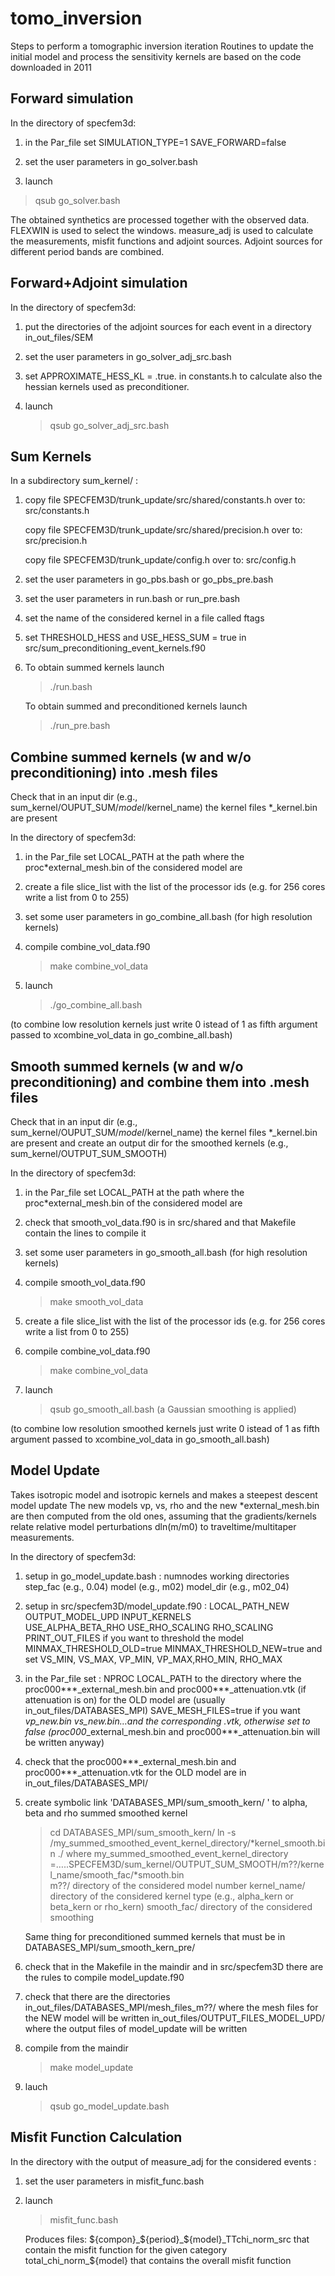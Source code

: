 tomo_inversion
==============

Steps to perform a tomographic inversion iteration
Routines to update the initial model and process the sensitivity kernels are based on the code downloaded in 2011



Forward simulation
------------------

In the directory of specfem3d:

1. in the Par_file set
SIMULATION_TYPE=1
SAVE_FORWARD=false

2. set the user parameters in go_solver.bash

3. launch
> qsub go_solver.bash



The obtained synthetics are processed together with the observed data.
FLEXWIN is used to select the windows.
measure_adj is used to calculate the measurements, misfit functions and adjoint sources.
Adjoint sources for different period bands are combined.



Forward+Adjoint simulation
--------------------------

In the directory of specfem3d:

1. put the directories of the adjoint sources for each event in a directory
in_out_files/SEM

2. set the user parameters in go_solver_adj_src.bash

3. set APPROXIMATE_HESS_KL = .true. in constants.h to calculate also the hessian kernels used as preconditioner.

4. launch
   > qsub go_solver_adj_src.bash



Sum Kernels
-----------

In a subdirectory sum_kernel/ :

1. copy file SPECFEM3D/trunk_update/src/shared/constants.h 
   over to:  src/constants.h

   copy file SPECFEM3D/trunk_update/src/shared/precision.h 
   over to:  src/precision.h

   copy file SPECFEM3D/trunk_update/config.h 
   over to:  src/config.h

2. set the user parameters in go_pbs.bash or go_pbs_pre.bash

3. set the user parameters in run.bash or run_pre.bash

4. set the name of the considered kernel in a file called ftags

5. set THRESHOLD_HESS and USE_HESS_SUM = true in src/sum_preconditioning_event_kernels.f90

6. To obtain summed kernels launch
   > ./run.bash
   
   To obtain summed and preconditioned kernels launch
   > ./run_pre.bash
   
      

Combine summed kernels (w and w/o preconditioning) into .mesh files
-----------------------------------------------------------------

Check that in an input dir (e.g., sum_kernel/OUPUT_SUM/$model/$kernel_name) the kernel files *_kernel.bin are present

In the directory of specfem3d:

1. in the Par_file set LOCAL_PATH at the path where the proc*external_mesh.bin of the considered model are

2. create a file slice_list with the list of the processor ids (e.g. for 256 cores write a list from 0 to 255)

3. set some user parameters in go_combine_all.bash (for high resolution kernels)

4. compile combine_vol_data.f90 
   > make combine_vol_data

5. launch
   > ./go_combine_all.bash
   
(to combine low resolution kernels just write 0 istead of 1 as fifth argument passed to xcombine_vol_data in go_combine_all.bash)
   
   
   
Smooth summed kernels (w and w/o preconditioning) and combine them into .mesh files
-----------------------------------------------------------------------------------

Check that in an input dir (e.g., sum_kernel/OUPUT_SUM/$model/$kernel_name) the kernel files *_kernel.bin are present and create an output dir for the smoothed kernels (e.g., sum_kernel/OUTPUT_SUM_SMOOTH) 

In the directory of specfem3d:

1. in the Par_file set LOCAL_PATH at the path where the proc*external_mesh.bin of the considered model are

2. check that smooth_vol_data.f90 is in src/shared and that Makefile contain the lines to compile it

3. set some user parameters in go_smooth_all.bash (for high resolution kernels)

4. compile smooth_vol_data.f90
   > make smooth_vol_data
   
5. create a file slice_list with the list of the processor ids (e.g. for 256 cores write a list from 0 to 255)

6. compile combine_vol_data.f90 
   > make combine_vol_data

7. launch
   > qsub go_smooth_all.bash
   (a Gaussian smoothing is applied)

(to combine low resolution smoothed kernels just write 0 istead of 1 as fifth argument passed to xcombine_vol_data in go_smooth_all.bash)



Model Update
------------

Takes isotropic model and isotropic kernels and makes a steepest descent model update
The new models vp, vs, rho and the new *external_mesh.bin are then computed from the old ones, assuming that the gradients/kernels relate relative model perturbations dln(m/m0) to traveltime/multitaper measurements.

In the directory of specfem3d:

1. setup in go_model_update.bash  :
    numnodes
    working directories 
    step_fac (e.g., 0.04) 
    model (e.g., m02)
    model_dir  (e.g., m02_04)
    
2. setup in src/specfem3D/model_update.f90 :
    LOCAL_PATH_NEW
    OUTPUT_MODEL_UPD
    INPUT_KERNELS  
    USE_ALPHA_BETA_RHO
    USE_RHO_SCALING
    RHO_SCALING
    PRINT_OUT_FILES
    if you want to threshold the model
      MINMAX_THRESHOLD_OLD=true 
      MINMAX_THRESHOLD_NEW=true
      and set VS_MIN, VS_MAX, VP_MIN, VP_MAX,RHO_MIN, RHO_MAX

3. in the Par_file set : 
    NPROC
    LOCAL_PATH to the directory where the proc000***_external_mesh.bin and proc000***_attenuation.vtk (if attenuation is on) for the OLD model are (usually in_out_files/DATABASES_MPI)
    SAVE_MESH_FILES=true if you want *vp_new.bin *vs_new.bin…and the corresponding *.vtk, otherwise set to false (proc000***_external_mesh.bin and proc000***_attenuation.bin will be written anyway)

4. check that the proc000***_external_mesh.bin and proc000***_attenuation.vtk for the OLD model are in in_out_files/DATABASES_MPI/

5. create symbolic link 'DATABASES_MPI/sum_smooth_kern/ ' to alpha, beta and rho summed smoothed kernel 
    > cd DATABASES_MPI/sum_smooth_kern/
    > ln -s /my_summed_smoothed_event_kernel_directory/*kernel_smooth.bin ./
    where 
    my_summed_smoothed_event_kernel_directory =…..SPECFEM3D/sum_kernel/OUTPUT_SUM_SMOOTH/m??/kernel_name/smooth_fac/*smooth.bin  
    m??/  directory of the considered model number
    kernel_name/  directory of the considered kernel type (e.g., alpha_kern or beta_kern or rho_kern)
    smooth_fac/  directory of the considered smoothing

    Same thing for preconditioned summed kernels that must be in DATABASES_MPI/sum_smooth_kern_pre/

6. check that in the Makefile in the maindir and in src/specfem3D there are the rules to compile model_update.f90

7. check that there are the directories
    in_out_files/DATABASES_MPI/mesh_files_m??/   where the mesh files for the NEW model will be written
    in_out_files/OUTPUT_FILES_MODEL_UPD/    where the output files of model_update will be written 

8. compile from the maindir 
    > make model_update

9. lauch 
    > qsub go_model_update.bash
    
    

Misfit Function Calculation
---------------------------

In the directory with the output of measure_adj for the considered events :
 
1. set the user parameters in misfit_func.bash

2. launch
   > misfit_func.bash
   
   Produces files: 
     ${compon}_${period}_${model}_TTchi_norm_src that contain the misfit function for the given category
     total_chi_norm_${model} that contains the overall misfit function









